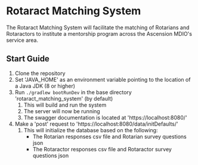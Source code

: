 # Rotaract Matching System

The Rotaract Matching System will facilitate the matching of Rotarians and Rotaractors to institute a mentorship program across the Ascension MDIO's service area.


## Start Guide

1. Clone the repository
1. Set 'JAVA_HOME' as an environment variable pointing to the location of a Java JDK (8 or higher)
1. Run ``./gradlew bootRunDev`` in the base directory 'rotaract_matching_system' (by default)
	1. This will build and run the system
	1. The server will now be running
	1. The swagger documentation is located at 'https://localhost:8080/'
1. Make a 'post' request to 'https://localhost:8080/data/initDefaults/'
	1. This will initialize the database based on the following:
        * The Rotarian responses csv file and Rotarian survey questions json
        * The Rotaractor responses csv file and Rotaractor survey questions json

